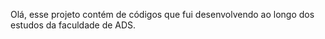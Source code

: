 Olá, esse projeto contém de códigos que fui desenvolvendo ao longo dos estudos da faculdade de ADS. 